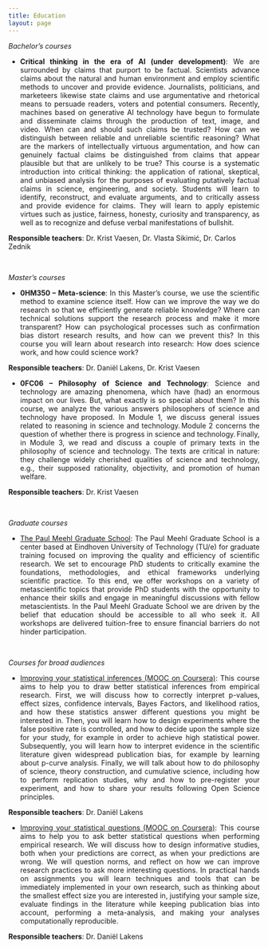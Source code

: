 ```yaml
---
title: Education
layout: page
---
```


*Bachelor’s courses* 

<div style="text-align: justify;">
  <ul>
  <li><strong>Critical thinking in the era of AI (under development)</strong>: We are surrounded by claims that purport to be factual. Scientists advance claims about the natural and human environment and employ scientific methods to uncover and provide evidence. Journalists, politicians, and marketeers likewise state claims and use argumentative and rhetorical means to persuade readers, voters and potential consumers. Recently, machines based on generative AI technology have begun to formulate and disseminate claims through the production of text, image, and video. When can and should such claims be trusted? How can we distinguish between reliable and unreliable scientific reasoning? What are the markers of intellectually virtuous argumentation, and how can genuinely factual claims be distinguished from claims that appear plausible but that are unlikely to be true? This course is a systematic introduction into critical thinking: the application of rational, skeptical, and unbiased analysis for the purposes of evaluating putatively factual claims in science, engineering, and society. Students will learn to identify, reconstruct, and evaluate arguments, and to critically assess and provide evidence for claims. They will learn to apply epistemic virtues such as justice, fairness, honesty, curiosity and transparency, as well as to recognize and defuse verbal manifestations of bullshit.</li></ul></div>
  
   **Responsible teachers**: Dr. Krist Vaesen, Dr. Vlasta Sikimić, Dr. Carlos Zednik

  <br>
  
*Master’s courses* 

<div style="text-align: justify;">
  <ul>
    <li><strong>0HM350 – Meta-science</strong>: In this Master’s course, we use the scientific method to examine science itself. How can we improve the way we do research so that we efficiently generate reliable knowledge? Where can technical solutions support the research process and make it more transparent? How can psychological processes such as confirmation bias distort research results, and how can we prevent this? In this course you will learn about research into research: How does science work, and how could science work?</li></ul></div>
  
   **Responsible teachers**: Dr. Daniël Lakens, Dr. Krist Vaesen

<div style="text-align: justify;">
  <ul>
  <li><strong>0FC06 – Philosophy of Science and Technology</strong>: Science and technology are amazing phenomena, which have (had) an enormous impact on our lives. But, what exactly is so special about them? In this course, we analyze the various answers philosophers of science and technology have proposed. In Module 1, we discuss general issues related to reasoning in science and technology. Module 2 concerns the question of whether there is progress in science and technology. Finally, in Module 3, we read and discuss a couple of primary texts in the philosophy of science and technology. The texts are critical in nature: they challenge widely cherished qualities of science and technology, e.g., their supposed rationality, objectivity, and promotion of human welfare.</li></ul></div>
  
   **Responsible teachers**: Dr. Krist Vaesen

<br>

*Graduate courses* 

<div style="text-align: justify;">
  <ul>
  <li><a href="https://paulmeehlschool.github.io/"> The Paul Meehl Graduate School</a>: The Paul Meehl Graduate School is a center based at Eindhoven University of Technology (TU/e) for graduate training focused on improving the quality and efficiency of scientific research. We set to encourage PhD students to critically examine the foundations, methodologies, and ethical frameworks underlying scientific practice. To this end, we offer workshops on a variety of metascientific topics that provide PhD students with the opportunity to enhance their skills and engage in meaningful discussions with fellow metascientists. In the Paul Meehl Graduate School we are driven by the belief that education should be accessible to all who seek it. All workshops are delivered tuition-free to ensure financial barriers do not hinder participation. </li></ul></div>

<br>

*Courses for broad audiences*

<div style="text-align: justify;">
  <ul>
  <li><a href="https://www.coursera.org/learn/statistical-inferences"> Improving your statistical inferences (MOOC on Coursera)</a>: This course aims to help you to draw better statistical inferences from empirical research. First, we will discuss how to correctly interpret p-values, effect sizes, confidence intervals, Bayes Factors, and likelihood ratios, and how these statistics answer different questions you might be interested in. Then, you will learn how to design experiments where the false positive rate is controlled, and how to decide upon the sample size for your study, for example in order to achieve high statistical power. Subsequently, you will learn how to interpret evidence in the scientific literature given widespread publication bias, for example by learning about p-curve analysis. Finally, we will talk about how to do philosophy of science, theory construction, and cumulative science, including how to perform replication studies, why and how to pre-register your experiment, and how to share your results following Open Science principles. </li></ul></div>

  **Responsible teachers**: Dr. Daniël Lakens 

<div style="text-align: justify;">
  <ul>
  <li><a href="https://www.coursera.org/learn/improving-statistical-questions"> Improving your statistical questions (MOOC on Coursera)</a>: This course aims to help you to ask better statistical questions when performing empirical research. We will discuss how to design informative studies, both when your predictions are correct, as when your predictions are wrong. We will question norms, and reflect on how we can improve research practices to ask more interesting questions. In practical hands on assignments you will learn techniques and tools that can be immediately implemented in your own research, such as thinking about the smallest effect size you are interested in, justifying your sample size, evaluate findings in the literature while keeping publication bias into account, performing a meta-analysis, and making your analyses computationally reproducible. </li></ul></div>

  **Responsible teachers**: Dr. Daniël Lakens 

